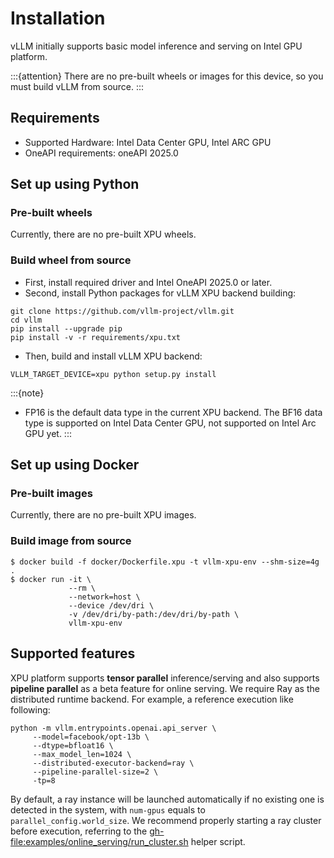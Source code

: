 # Installation

vLLM initially supports basic model inference and serving on Intel GPU platform.

:::{attention}
There are no pre-built wheels or images for this device, so you must build vLLM from source.
:::

## Requirements

- Supported Hardware: Intel Data Center GPU, Intel ARC GPU
- OneAPI requirements: oneAPI 2025.0

## Set up using Python

### Pre-built wheels

Currently, there are no pre-built XPU wheels.

### Build wheel from source

- First, install required driver and Intel OneAPI 2025.0 or later.
- Second, install Python packages for vLLM XPU backend building:

```console
git clone https://github.com/vllm-project/vllm.git
cd vllm
pip install --upgrade pip
pip install -v -r requirements/xpu.txt
```

- Then, build and install vLLM XPU backend:

```console
VLLM_TARGET_DEVICE=xpu python setup.py install
```

:::{note}
- FP16 is the default data type in the current XPU backend. The BF16 data
  type is supported on Intel Data Center GPU, not supported on Intel Arc GPU yet.
:::

## Set up using Docker

### Pre-built images

Currently, there are no pre-built XPU images.

### Build image from source

```console
$ docker build -f docker/Dockerfile.xpu -t vllm-xpu-env --shm-size=4g .
$ docker run -it \
             --rm \
             --network=host \
             --device /dev/dri \
             -v /dev/dri/by-path:/dev/dri/by-path \
             vllm-xpu-env
```

## Supported features

XPU platform supports **tensor parallel** inference/serving and also supports **pipeline parallel** as a beta feature for online serving. We require Ray as the distributed runtime backend. For example, a reference execution like following:

```console
python -m vllm.entrypoints.openai.api_server \
     --model=facebook/opt-13b \
     --dtype=bfloat16 \
     --max_model_len=1024 \
     --distributed-executor-backend=ray \
     --pipeline-parallel-size=2 \
     -tp=8
```

By default, a ray instance will be launched automatically if no existing one is detected in the system, with `num-gpus` equals to `parallel_config.world_size`. We recommend properly starting a ray cluster before execution, referring to the <gh-file:examples/online_serving/run_cluster.sh> helper script.
